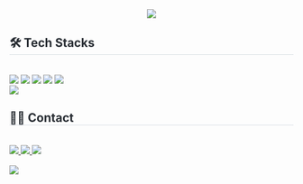<div align= "center">
    <img src="https://capsule-render.vercel.app/api?type=waving&color=0:0593ff,100:1af0ff&height=120&text=Developer%20yena's%20Github&animation=&fontColor=0440f6&fontSize=40" />
    </div>
    <div style="text-align: left;">
    <h2 style="border-bottom: 1px solid #d8dee4; color: #282d33;"> 🛠️ Tech Stacks </h2> <br> 
    <div style="margin: ; text-align: left;" "text-align: left;"> <img src="https://img.shields.io/badge/Java-007396?style=for-the-badge&logo=Java&logoColor=white">
          <img src="https://img.shields.io/badge/Javascript-F7DF1E?style=for-the-badge&logo=Javascript&logoColor=white">
          <img src="https://img.shields.io/badge/MySQL-4479A1?style=for-the-badge&logo=MySQL&logoColor=white">
          <img src="https://img.shields.io/badge/Oracle-F80000?style=for-the-badge&logo=Oracle&logoColor=white">
          <img src="https://img.shields.io/badge/Spring-6DB33F?style=for-the-badge&logo=Spring&logoColor=white">
          <br/><img src="https://img.shields.io/badge/Spring Boot-6DB33F?style=for-the-badge&logo=Spring Boot&logoColor=white">
          </div>
    </div>
    <div style="text-align: left;">
    <h2 style="border-bottom: 1px solid #d8dee4; color: #282d33;"> 🧑‍💻 Contact </h2> <br> 
    <div style="text-align: left;"> <a href=https://yn98.tistory.com/> <img src="https://img.shields.io/badge/Tistory-000000?style=for-the-badge&logo=Tistory&logoColor=white&link=https://yn98.tistory.com/"> </a>
         <a href=https://nice-redcurrant-e22.notion.site/d72d61bfda6a4295903fb89366875384> <img src="https://img.shields.io/badge/Notion-000000?style=for-the-badge&logo=Notion&logoColor=white&link=https://nice-redcurrant-e22.notion.site/d72d61bfda6a4295903fb89366875384"> </a>
         <a href=mailto:yena092582@gmail.com> <img src="https://img.shields.io/badge/Gmail-EA4335?style=for-the-badge&logo=Gmail&logoColor=white&link=mailto:yena092582@gmail.com"> </a>
          </div>  <br> 
    <div style="text-align: left;"> <a href="https://hits.seeyoufarm.com"> <img src="https://hits.seeyoufarm.com/api/count/incr/badge.svg?url=https%3A%2F%2Fgithub.com%2Fyn-j-98%2F&count_bg=%23000000&title_bg=%23000000&icon=github.svg&icon_color=%23FFFFFF&title=GitHub&edge_flat=false"/></a>
       </div> 
    </div>
    
